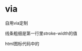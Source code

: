 # via
自用via定制

线条粗细是第一行里stroke-width的值

html图标代码中的<svg viewBox="0 0 4000 500">把4000改小，改成3500、3000、2500等等字体就会变大
